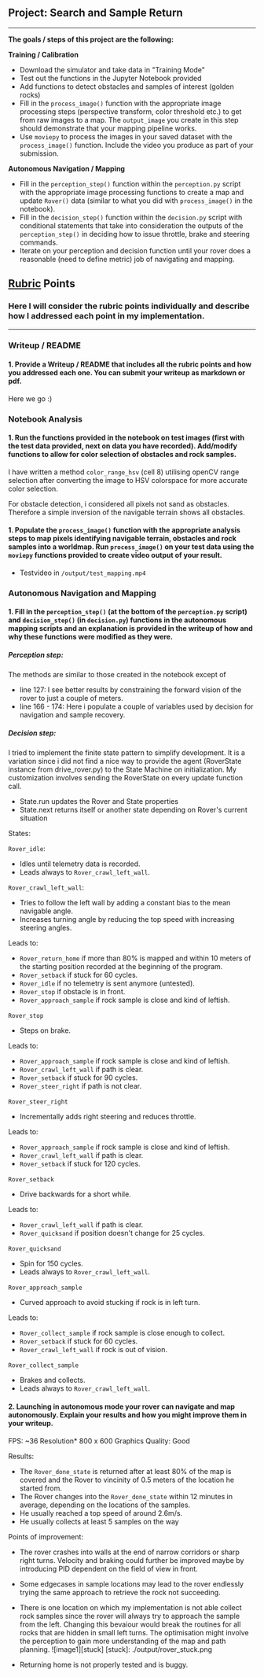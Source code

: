## Project: Search and Sample Return
---


**The goals / steps of this project are the following:**

**Training / Calibration**

* Download the simulator and take data in "Training Mode"
* Test out the functions in the Jupyter Notebook provided
* Add functions to detect obstacles and samples of interest (golden rocks)
* Fill in the `process_image()` function with the appropriate image processing steps (perspective transform, color threshold etc.) to get from raw images to a map.  The `output_image` you create in this step should demonstrate that your mapping pipeline works.
* Use `moviepy` to process the images in your saved dataset with the `process_image()` function.  Include the video you produce as part of your submission.

**Autonomous Navigation / Mapping**

* Fill in the `perception_step()` function within the `perception.py` script with the appropriate image processing functions to create a map and update `Rover()` data (similar to what you did with `process_image()` in the notebook).
* Fill in the `decision_step()` function within the `decision.py` script with conditional statements that take into consideration the outputs of the `perception_step()` in deciding how to issue throttle, brake and steering commands.
* Iterate on your perception and decision function until your rover does a reasonable (need to define metric) job of navigating and mapping.


## [Rubric](https://review.udacity.com/#!/rubrics/916/view) Points
### Here I will consider the rubric points individually and describe how I addressed each point in my implementation.

---
### Writeup / README

#### 1. Provide a Writeup / README that includes all the rubric points and how you addressed each one.  You can submit your writeup as markdown or pdf.

Here we go :)

### Notebook Analysis
#### 1. Run the functions provided in the notebook on test images (first with the test data provided, next on data you have recorded). Add/modify functions to allow for color selection of obstacles and rock samples.
I have written a method `color_range_hsv` (cell 8) utilising openCV range selection after converting the image to HSV colorspace for more accurate color selection.

For obstacle detection, i considered all pixels not sand as obstacles. Therefore a simple inversion of the navigable terrain shows all obstacles.


#### 1. Populate the `process_image()` function with the appropriate analysis steps to map pixels identifying navigable terrain, obstacles and rock samples into a worldmap.  Run `process_image()` on your test data using the `moviepy` functions provided to create video output of your result.
* Testvideo in `/output/test_mapping.mp4`

### Autonomous Navigation and Mapping

#### 1. Fill in the `perception_step()` (at the bottom of the `perception.py` script) and `decision_step()` (in `decision.py`) functions in the autonomous mapping scripts and an explanation is provided in the writeup of how and why these functions were modified as they were.

##### Perception step:
The methods are similar to those created in the notebook except of
- line 127: I see better results by constraining the forward vision of the rover to just a couple of meters.
- line 166 - 174: Here i populate a couple of variables used by decision for navigation and sample recovery.

##### Decision step:
I tried to implement the finite state pattern to simplify development.
It is a variation since i did not find a nice way to provide the agent (RoverState instance from drive_rover.py) to the State Machine on initialization. My customization involves sending the RoverState on every update function call.

- State.run updates the Rover and State properties
- State.next returns itself or another state depending on Rover's current situation

States:

`Rover_idle`:

* Idles until telemetry data is recorded.
* Leads always to `Rover_crawl_left_wall`.

`Rover_crawl_left_wall`:

* Tries to follow the left wall by adding a constant bias to the mean navigable angle.
* Increases turning angle by reducing the top speed with increasing steering angles.

Leads to:

* `Rover_return_home` if more than 80% is mapped and within 10 meters of the starting position recorded at the beginning of the program.
* `Rover_setback` if stuck for 60 cycles.
* `Rover_idle` if no telemetry is sent anymore (untested).
* `Rover_stop` if obstacle is in front.
* `Rover_approach_sample` if rock sample is close and kind of leftish.


`Rover_stop`

* Steps on brake.

Leads to:

* `Rover_approach_sample` if rock sample is close and kind of leftish.
* `Rover_crawl_left_wall` if path is clear.
* `Rover_setback` if stuck for 90 cycles.
* `Rover_steer_right` if path is not clear.

`Rover_steer_right`

* Incrementally adds right steering and reduces throttle.

Leads to:

* `Rover_approach_sample` if rock sample is close and kind of leftish.
* `Rover_crawl_left_wall` if path is clear.
* `Rover_setback` if stuck for 120 cycles.


`Rover_setback`

* Drive backwards for a short while.

Leads to:

* `Rover_crawl_left_wall` if path is clear.
* `Rover_quicksand` if position doesn't change for 25 cycles.


`Rover_quicksand`

* Spin for 150 cycles.
* Leads always to `Rover_crawl_left_wall`.


`Rover_approach_sample`

* Curved approach to avoid stucking if rock is in left turn.

Leads to:

* `Rover_collect_sample` if rock sample is close enough to collect.
* `Rover_setback` if stuck for 60 cycles.
* `Rover_crawl_left_wall` if rock is out of vision.

`Rover_collect_sample`

* Brakes and collects.
* Leads always to `Rover_crawl_left_wall`.






#### 2. Launching in autonomous mode your rover can navigate and map autonomously.  Explain your results and how you might improve them in your writeup.

FPS: ~36
Resolution* 800 x 600
Graphics Quality: Good

Results:

* The `Rover_done_state` is returned after at least 80% of the map is covered and the Rover to vincinity of 0.5 meters of the location he started from.
* The Rover changes into the `Rover_done_state` within 12 minutes in average, depending on the locations of the samples.
* He usually reached a top speed of around 2.6m/s.
* He usually collects at least 5 samples on the way

Points of improvement:

- The rover crashes into walls at the end of narrow corridors or sharp right turns.
Velocity and braking could further be improved maybe by introducing PID dependent on the field of view in front.

- Some edgecases in sample locations may lead to the rover endlessly trying the same approach to retrieve the rock not succeeding.

- There is one location on which my implementation is not able collect rock samples since the rover will always try to approach the sample from the left. Changing this bevaiour would break the routines for all rocks that are hidden in small left turns.
The optimisation might involve the perception to gain more understanding of the map and path planning.
![image1][stuck]
[stuck]: ./output/rover_stuck.png

- Returning home is not properly tested and is buggy.

